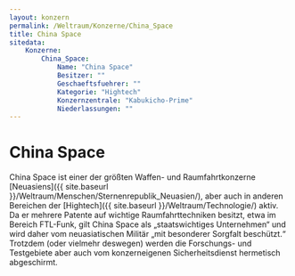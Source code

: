 ```yaml
---
layout: konzern
permalink: /Weltraum/Konzerne/China_Space
title: China Space
sitedata:
    Konzerne:
        China_Space:
            Name: "China Space"
            Besitzer: ""
            Geschaeftsfuehrer: ""
            Kategorie: "Hightech"
            Konzernzentrale: "Kabukicho-Prime"
            Niederlassungen: ""
---
```


# China Space

China Space ist einer der größten Waffen- und Raumfahrtkonzerne [Neuasiens]({{ site.baseurl }}/Weltraum/Menschen/Sternenrepublik_Neuasien/), aber auch in anderen Bereichen der [Hightech]({{ site.baseurl }}/Weltraum/Technologie/) aktiv. Da er mehrere Patente auf wichtige Raumfahrttechniken besitzt, etwa im Bereich FTL-Funk, gilt China Space als &bdquo;staatswichtiges Unternehmen&ldquo; und wird daher vom neuasiatischen Militär &bdquo;mit besonderer Sorgfalt beschützt.&ldquo; Trotzdem (oder vielmehr deswegen) werden die Forschungs- und Testgebiete aber auch vom konzerneigenen Sicherheitsdienst hermetisch abgeschirmt.
